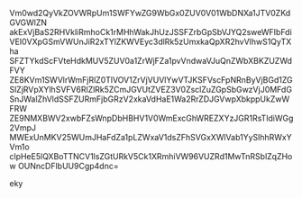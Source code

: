 Vm0wd2QyVkZOVWRpUm1SWFYwZG9WbGx0ZUV0V01WbDNXa1JTV0ZKdGVGWlZN
akExVjBaS2RHVkliRmhoCk1rMHhWakJhUzJSSFZrbGpSbVJYQ2sweWFIbFdi
VEI0VXpGSmVWUnJiR2xTYlZKWVEyc3dlRk5zUmxkaQpXR2hvVlhwS1QyTXha
SFZTYkdScFVteHdkMUV5ZUV0a1ZrWjFZa1pvVndwaVJuQnZWbXBKZUZWdFVY
ZE8KVm1SWVlrWmFjRlZ0TlVOV1ZrVjVUVlYwVTJKSFVscFpNRnByVjBGd1ZG
SlZjRVpXYlhSVFV6RlZlRk5ZCmJGVUtZVEZ3V0ZsclZuZGpSbGwzVjJ0MFdG
SnJWalZhVldSSFZURmFjbGRzV2xkaVdHaE1Wa2RrZDJGVwpXbkppUkZwWFRW
ZE9NMXBWV2xwbFZsWnpDbHBHV1V0WmExcGhWREZXYzJGR1RsTldiWGg2VmpJ
MWExUnMKV25WUmJHaFdZa1pLZWxaV1dsZFhSVGxXWlVab1YySlhhRWxYVm1o
clpHeE5lQXBoTTNCV1lsZGtURkV5Ck1XRmhiVW96VUZRd1MwTnRSblZqZHow
OUNncDFlbUU9Cgp4dnc=

eky